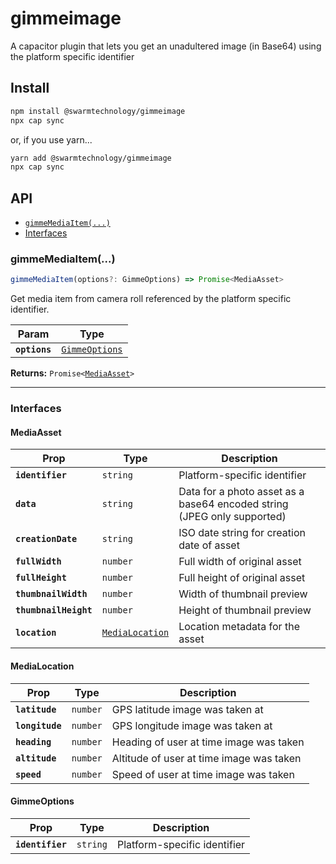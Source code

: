 # gimmeimage

A capacitor plugin that lets you get an unadultered image (in Base64)  using the platform specific identifier

## Install

```bash
npm install @swarmtechnology/gimmeimage
npx cap sync
```
or, if you use yarn...

```bash
yarn add @swarmtechnology/gimmeimage
npx cap sync
```

## API

<docgen-index>

* [`gimmeMediaItem(...)`](#gimmemediaitem)
* [Interfaces](#interfaces)

</docgen-index>

<docgen-api>
<!--Update the source file JSDoc comments and rerun docgen to update the docs below-->

### gimmeMediaItem(...)

```typescript
gimmeMediaItem(options?: GimmeOptions) => Promise<MediaAsset>
```

Get media item from camera roll referenced by the platform specific identifier.

| Param         | Type                                                  |
| ------------- | ----------------------------------------------------- |
| **`options`** | <code><a href="#gimmeoptions">GimmeOptions</a></code> |

**Returns:** <code>Promise&lt;<a href="#mediaasset">MediaAsset</a>&gt;</code>

--------------------


### Interfaces


#### MediaAsset

| Prop                  | Type                                                    | Description                                                             |
| --------------------- | ------------------------------------------------------- | ----------------------------------------------------------------------- |
| **`identifier`**      | <code>string</code>                                     | Platform-specific identifier                                            |
| **`data`**            | <code>string</code>                                     | Data for a photo asset as a base64 encoded string (JPEG only supported) |
| **`creationDate`**    | <code>string</code>                                     | ISO date string for creation date of asset                              |
| **`fullWidth`**       | <code>number</code>                                     | Full width of original asset                                            |
| **`fullHeight`**      | <code>number</code>                                     | Full height of original asset                                           |
| **`thumbnailWidth`**  | <code>number</code>                                     | Width of thumbnail preview                                              |
| **`thumbnailHeight`** | <code>number</code>                                     | Height of thumbnail preview                                             |
| **`location`**        | <code><a href="#medialocation">MediaLocation</a></code> | Location metadata for the asset                                         |


#### MediaLocation

| Prop            | Type                | Description                              |
| --------------- | ------------------- | ---------------------------------------- |
| **`latitude`**  | <code>number</code> | GPS latitude image was taken at          |
| **`longitude`** | <code>number</code> | GPS longitude image was taken at         |
| **`heading`**   | <code>number</code> | Heading of user at time image was taken  |
| **`altitude`**  | <code>number</code> | Altitude of user at time image was taken |
| **`speed`**     | <code>number</code> | Speed of user at time image was taken    |


#### GimmeOptions

| Prop             | Type                | Description                  |
| ---------------- | ------------------- | ---------------------------- |
| **`identifier`** | <code>string</code> | Platform-specific identifier |

</docgen-api>
